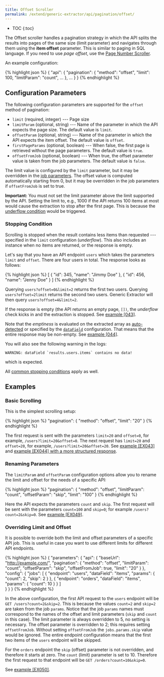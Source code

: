 ```yaml
---
title: Offset Scroller
permalink: /extend/generic-extractor/api/pagination/offset/
---
```


* TOC
{:toc}

The Offset scroller handles a pagination strategy in which the API splits the results into pages
of the same size (limit parameter) and navigates through them using the **item offset** parameter. This 
is similar to paging in SQL language. If you need to use *page offset*, use the 
[Page Number Scroller](/extend/generic-extractor/api/pagination/pagenum/).

An example configuration:

{% highlight json %}
{
    "api": {
        "pagination": {
            "method": "offset",
            "limit": 100,
            "limitParam": "count",
            ...
        },
        ...
    }
}
{% endhighlight %}

## Configuration Parameters
The following configuration parameters are supported for the `offset` method of pagination:

- `limit` (required, integer) --- Page size
- `limitParam` (optional, string) --- Name of the parameter in which the API expects the page size. The default value is `limit`.
- `offsetParam` (optional, string) --- Name of the parameter in which the API expects the item offset. The default value is `offset`.
- `firstPageParams` (optional, boolean) --- When false, the first page is retrieved without the page parameters. The default value is `true`.
- `offsetFromJob` (optional, boolean) --- When true, the offset parameter value is taken from the job parameters. The default value is `false`.

The limit value is configured by the `limit` parameter, but it may be overridden in 
the [job parameters](/extend/generic-extractor/config/jobs/#request-parameters). The offset value is computed automatically starting from 0, but it may be overridden in the job parameters if `offsetFromJob` is set to true.

**Important:** You must not set the limit parameter above the limit supported by the API. Setting the 
limit to, e.g., 1000 if the API returns 100 items at most would cause the extraction to stop after
the first page. This is because the [underflow condition](/extend/generic-extractor/api/pagination/#stopping-strategy)
would be triggered.

### Stopping Condition
Scrolling is stopped when the result contains less items than requested --- specified in the
`limit` configuration (*underflow*). This also includes an instance when no items are returned, or the 
response is empty.

Let's say that you have an API endpoint `users` which takes the parameters `limit` and `offset`. 
There are four users in total. The response looks as follows:

{% highlight json %}
[
    {
        "id": 345,
        "name": "Jimmy Doe"
    },
    {
        "id": 456,
        "name": "Jenny Doe"
    }
]
{% endhighlight %}

Querying `users?offset=0&limit=2` returns the first two users. Querying `users?offset=2limit` returns
the second two users. Generic Extractor will then query `users?offset=4&limit=2`. 

If the response is empty (the API returns an empty page, `[])`, the *underflow* check kicks in 
and the extraction is stopped. See [example [043]](https://github.com/keboola/generic-extractor/tree/master/doc/examples/043-paging-stop-underflow).

Note that the *emptiness* is evaluated on the extracted array as [auto-detected](/extend/generic-extractor/config/jobs/#data-field) or 
specified by the [`dataField`](/extend/generic-extractor/config/jobs/#data-field) configuration. 
That means that the entire response
may be non-empty. See [example [044]](https://github.com/keboola/generic-extractor/tree/master/doc/examples/044-paging-stop-underflow-struct).

You will also see the following warning in the logs:

    WARNING: dataField `results.users.items` contains no data!

which is expected.

All [common stopping conditions](/extend/generic-extractor/api/pagination/#stopping-strategy) apply as well.

## Examples

### Basic Scrolling
This is the simplest scrolling setup:

{% highlight json %}
"pagination": {
    "method": "offset",
    "limit": "20"
}
{% endhighlight %}

The first request is sent with the parameters `limit=20` and `offset=0`, for example, `/users?limit=20&offset=0`.
The next request has `limit=20` and `offset=20`, for example, `/users?limit=20&offset=20`.
See [example [EX043]](https://github.com/keboola/generic-extractor/tree/master/doc/examples/043-paging-stop-underflow) and
[example [EX044] with a more structured response](https://github.com/keboola/generic-extractor/tree/master/doc/examples/044-paging-stop-underflow-struct).

### Renaming Parameters
The `limitParam` and `offsetParam` configuration options allow you to rename the limit and 
offset for the needs of a specific API:

{% highlight json %}
"pagination": {
    "method": "offset",
    "limitParam": "count",
    "offsetParam": "skip",
    "limit": "100"
}
{% endhighlight %}

Here the API expects the parameters `count` and `skip`. The first request will be sent with the parameters `count=100` 
and `skip=0`; for example `/users?count=2&skip=0`. See [example [EX049]](https://github.com/keboola/generic-extractor/tree/master/doc/examples/049-pagination-offset-rename).

### Overriding Limit and Offset
It is possible to override both the limit and offset parameters of a specific API job. 
This is useful in case you want to use different limits for different API endpoints.

{% highlight json %}
{
    "parameters": {
        "api": {
            "baseUrl": "http://example.com/",
            "pagination": {
                "method": "offset",
                "limitParam": "count",
                "offsetParam": "skip",
                "offsetFromJob": true,
                "limit": "20"
            }
        },
        "config": {
            "jobs": [
                {
                    "endpoint": "users",
                    "dataField": "items",
                    "params": {
                        "count": 2,
                        "skip": 2
                    }
                },
                {
                    "endpoint": "orders",
                    "dataField": "items",
                    "params": {
                        "count": 10
                    }
                }
            ]            
        }
    }
}
{% endhighlight %}

In the above configuration, the first API request to the `users` endpoint will be
`GET /users?count=2&skip=2`. This is because the values `count=2` and `skip=2` are taken from the 
job `params`. Notice that the job `params` names must correspond to the names of the offset and 
limit parameters (`skip` and `count` in this case). The limit parameter is always overridden to 5, 
no setting is necessary. The offset parameter is overridden to 2; this requires setting `offsetFromJob`. 
Without setting `offsetFromJob` the `jobs.params.skip` value would be ignored. 
The entire endpoint configuration means that the first two items of the `users` endpoint will be skipped.

For the `orders` endpoint the `skip` (offset) parameter is not overridden, and therefore it starts at zero.
The `count` (limit) parameter is set to 10. Therefore the first request to that endpoint will be
`GET /orders?count=10&skip=0`. 

See [example [EX050]](https://github.com/keboola/generic-extractor/tree/master/doc/examples/050-pagination-offset-override).

